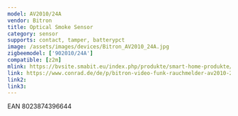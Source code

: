 ```yaml
---
model: AV2010/24A
vendor: Bitron
title: Optical Smoke Sensor
category: sensor
supports: contact, tamper, batterypct
image: /assets/images/devices/Bitron_AV2010_24A.jpg
zigbeemodel: ['902010/24A']
compatible: [z2m]
mlink: https://bvsite.smabit.eu/index.php/produkte/smart-home-produkte/optischer-rauchmelder/
link: https://www.conrad.de/de/p/bitron-video-funk-rauchmelder-av2010-24a-902010-24a-1507095.html
link2: 
link3: 
---
```

EAN 8023874396644

